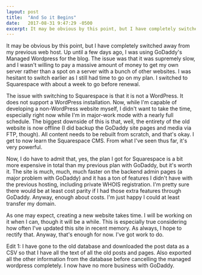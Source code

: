 ```yaml
---
layout: post
title:  "And So it Begins"
date:   2017-08-31 9:47:29 -0500
excerpt: It may be obvious by this point, but I have completely switched away from my previous web host. Up until a few days ago, I was using GoDaddy's Managed Wordpress for the blog.
---
```

<p>It may be obvious by this point, but I have completely switched away from my previous web host. Up until a few days ago, I was using GoDaddy's Managed Wordpress for the blog. The issue was that it was supremely slow, and I wasn't willing to pay a massive amount of money to get my own server rather than a spot on a server with a bunch of other websites. I was hesitant to switch earlier as I still had time to go on my plan. I switched to Squarespace with about a week to go before renewal.</p><p>The issue with switching to Squarespace is that it is not a WordPress. It does not support a WordPress installation. Now, while I'm capable of developing a non-WordPress website myself, I didn't want to take the time, especially right now while I'm in major-work mode with a nearly full schedule. The biggest downside of this is that, well, the entirety of the old website is now offline (I did backup the GoDaddy site pages and media via FTP, though). All content needs to be rebuilt from scratch, and that's okay. I get to now learn the Squarespace CMS. From what I've seen thus far, it's very powerful.</p><p>Now, I do have to admit that, yes, the plan I got for Squarespace is a bit more expensive in total than my previous plan with GoDaddy, but it's worth it. The site is much, much, much faster on the backend admin pages (a major problem with GoDaddy) and it has a ton of features I didn't have with the previous hosting, including private WHOIS registration. I'm pretty sure there would be at least cost parity if I had those extra features through GoDaddy. Anyway, enough about costs. I'm just happy I could at least transfer my domain.</p><p>As one may expect, creating a new website takes time. I will be working on it when I can, though it will be a while. This is especially true considering how often I've updated this site in recent memory. As always, I hope to rectify that. Anyway, that's enough for now. I've got work to do.</p><p>Edit 1: I have gone to the old database and downloaded the post data as a CSV so that I have all the text of all the old posts and pages. Also exported all the other information from the database before cancelling the managed wordpress completely. I now have no more business with GoDaddy.</p>